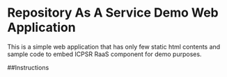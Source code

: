 # Repository As A Service Demo Web Application
This is a simple web application that has only few static html contents and sample code to embed ICPSR RaaS component for demo purposes.

##Instructions

